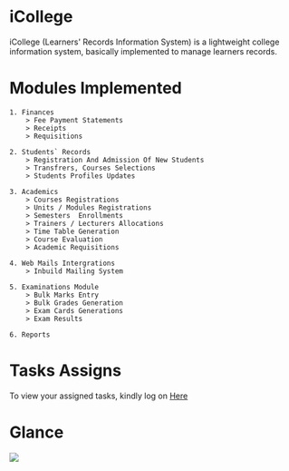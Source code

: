 # iCollege
iCollege (Learners' Records Information System) is a lightweight college information system, basically implemented to manage learners records.

# Modules Implemented
```
1. Finances
    > Fee Payment Statements
    > Receipts
    > Requisitions

2. Students` Records
    > Registration And Admission Of New Students
    > Transfrers, Courses Selections
    > Students Profiles Updates

3. Academics
    > Courses Registrations
    > Units / Modules Registrations
    > Semesters  Enrollments
    > Trainers / Lecturers Allocations
    > Time Table Generation 
    > Course Evaluation
    > Academic Requisitions

4. Web Mails Intergrations
    > Inbuild Mailing System

5. Examinations Module
    > Bulk Marks Entry 
    > Bulk Grades Generation
    > Exam Cards Generations
    > Exam Results

6. Reports
```

# Tasks Assigns

To view your assigned tasks, kindly log on <a target="_blank" href="http://pm.wcf.co.ke/">Here</a>

# Glance
<img src="https://raw.githubusercontent.com/Trans-DevLan/iCollege/main/Glance.png">
